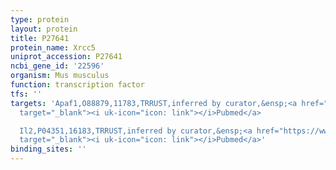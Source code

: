 ```yaml
---
type: protein
layout: protein
title: P27641
protein_name: Xrcc5
uniprot_accession: P27641
ncbi_gene_id: '22596'
organism: Mus musculus
function: transcription factor
tfs: ''
targets: 'Apaf1,O88879,11783,TRRUST,inferred by curator,&ensp;<a href="https://www.ncbi.nlm.nih.gov/pubmed/?term=20966962%5Buid%5D"
  target="_blank"><i uk-icon="icon: link"></i>Pubmed</a>

  Il2,P04351,16183,TRRUST,inferred by curator,&ensp;<a href="https://www.ncbi.nlm.nih.gov/pubmed/?term=17389650%5Buid%5D"
  target="_blank"><i uk-icon="icon: link"></i>Pubmed</a>'
binding_sites: ''
---
```

